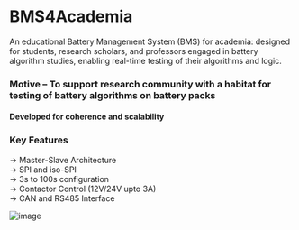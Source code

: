 # BMS4Academia

An educational Battery Management System (BMS) for academia: designed for students, research scholars, and professors engaged in battery algorithm studies, enabling real-time testing of their algorithms and logic.

### Motive – To support research community with a habitat for testing of battery algorithms on battery packs

#### Developed for coherence and scalability 

### Key Features
-> Master-Slave Architecture     
-> SPI and iso-SPI       
-> 3s to 100s configuration      
-> Contactor Control (12V/24V upto 3A)       
-> CAN and RS485 Interface

![image](https://github.com/user-attachments/assets/fa9e911e-b131-46e5-954b-f9682564ddad)

